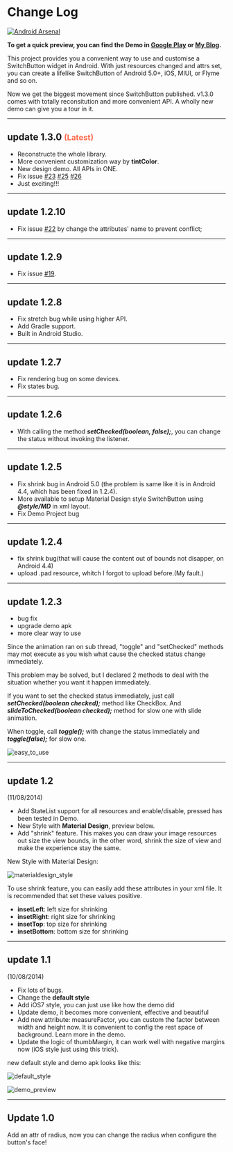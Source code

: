Change Log
============

[![Android Arsenal](https://img.shields.io/badge/Android%20Arsenal-SwitchButton-brightgreen.svg?style=flat)](https://android-arsenal.com/details/1/1119)

**To get a quick preview, you can find the Demo in [Google Play](https://play.google.com/store/apps/details?id=com.kyleduo.switchbutton.demo) or [My Blog](http://kyleduo.com/project/switchbutton/switchbutton_demo_130.apk).**

This project provides you a convenient way to use and customise a SwitchButton widget in Android. With just resources changed and attrs set, you can create a lifelike SwitchButton of Android 5.0+, iOS, MIUI, or Flyme and so on.

Now we get the biggest movement since SwitchButton published. v1.3.0 comes with totally reconsitution and more convenient API. A wholly new demo can give you a tour in it.

***
update 1.3.0 <font color="#FF684A" size="4">(Latest)</font>
---
*	Reconstructe the whole library.
* 	More convenient customization way by __tintColor__.
* 	New design demo. All APIs in ONE.
*  Fix issue [#23](https://github.com/kyleduo/SwitchButton/issues/23) [#25](https://github.com/kyleduo/SwitchButton/issues/25) [#26](https://github.com/kyleduo/SwitchButton/issues/26)
*  Just exciting!!!

***

update 1.2.10
---
*	Fix issue [#22](https://github.com/kyleduo/SwitchButton/issues/22) by change the attributes' name to prevent conflict;

***


update 1.2.9
---
*	Fix issue [#19](https://github.com/kyleduo/SwitchButton/issues/19).

***

update 1.2.8
---
*	Fix stretch bug while using higher API.
*	Add Gradle support.
*	Built in Android Studio.

***

update 1.2.7
---
*	Fix rendering bug on some devices.
*	Fix states bug.

***

update 1.2.6
---
*   With calling the method ___setChecked(boolean, false);___, you can change the status without invoking the listener.

***

update 1.2.5
---
*	Fix shrink bug in Android 5.0 (the problem is same like it is in Android 4.4, which has been fixed in 1.2.4).
*	More available to setup Material Design style SwitchButton using ___@style/MD___ in xml layout.
*	Fix Demo Project bug

***

update 1.2.4
---
*   fix shrink bug(that will cause the content out of bounds not disapper, on Android 4.4)
*   upload .pad resource, whitch I forgot to upload before.(My fault.)

***

update 1.2.3
---
*   bug fix
*   upgrade demo apk
*   more clear way to use

Since the animation ran on sub thread, "toggle" and "setChecked" methods may mot execute as you wish what cause the checked status change immediately.

This problem may be solved, but I declared 2 methods to deal with the situation whether you want it happen immediately.

If you want to set the checked status immediately, just call ___setChecked(boolean checked);___ method like CheckBox. And ___slideToChecked(boolean checked);___ method for slow one with slide animation.

When toggle, call ___toggle();___ with change the status immediately and ___toggle(false);___ for slow one.


![easy_to_use](https://raw.githubusercontent.com/kyleduo/SwitchButton/master/preview/easy_to_use_128.png)

***
update 1.2
---
(11/08/2014)

* Add StateList support for all resources and enable/disable, pressed has been tested in Demo.
* New Style with __Material Design__, preview below.
* Add "shrink" feature. This makes you can draw your image resources out size the view bounds, in the other word, shrink the size of view and make the experience stay the same.

New Style with Material Design:

![materialdesign_style](https://raw.githubusercontent.com/kyleduo/SwitchButton/master/preview/switchbutton_md.jpg)

To use shrink feature, you can easily add these attributes in your xml file. It is recommended that set these values positive.

*   __insetLeft__: left size for shrinking
*   __insetRight__: right size for shrinking
*   __insetTop__: top size for shrinking
*   __insetBottom__: bottom size for shrinking

***

update 1.1
---
(10/08/2014)

* Fix lots of bugs.
* Change the __default style__
* Add iOS7 style, you can just use like how the demo did
* Update demo, it becomes more convenient, effective and beautiful
* Add new attribute: measureFactor, you can custom the factor between width and height now. It is convenient to config the rest space of background. Learn more in the demo.
* Update the logic of thumbMargin, it can work well with negative margins now (iOS style just using this trick).

new default style and demo apk looks like this:

![default_style](https://raw.githubusercontent.com/kyleduo/SwitchButton/master/preview/default_style.png)

![demo_preview](https://raw.githubusercontent.com/kyleduo/SwitchButton/master/preview/easy_to_style_128.png)

***

Update 1.0
---
Add an attr of radius, now you can change the radius when configure the button's face!